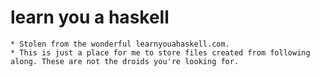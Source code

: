 # learn you a haskell
	* Stolen from the wonderful learnyouahaskell.com.
	* This is just a place for me to store files created from following along. These are not the droids you're looking for.
